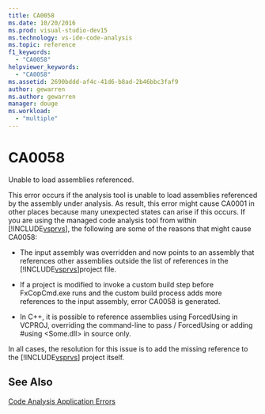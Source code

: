 ```yaml
---
title: CA0058
ms.date: 10/20/2016
ms.prod: visual-studio-dev15
ms.technology: vs-ide-code-analysis
ms.topic: reference
f1_keywords:
  - "CA0058"
helpviewer_keywords:
  - "CA0058"
ms.assetid: 2690bddd-af4c-41d6-b8ad-2b46bbc3faf9
author: gewarren
ms.author: gewarren
manager: douge
ms.workload:
  - "multiple"
---
```

# CA0058
Unable to load assemblies referenced.

 This error occurs if the analysis tool is unable to load assemblies referenced by the assembly under analysis. As result, this error might cause CA0001 in other places because many unexpected states can arise if this occurs. If you are using the managed code analysis tool from within [!INCLUDE[vsprvs](../code-quality/includes/vsprvs_md.md)], the following are some of the reasons that might cause CA0058:

-   The input assembly was overridden and now points to an assembly that references other assemblies outside the list of references in the [!INCLUDE[vsprvs](../code-quality/includes/vsprvs_md.md)]project file.

-   If a project is modified to invoke a custom build step before FxCopCmd.exe runs and the custom build process adds more references to the input assembly, error CA0058 is generated.

-   In C++, it is possible to reference assemblies using ForcedUsing in VCPROJ, overriding the command-line to pass / ForcedUsing or adding #using \<Some.dll> in source only.

 In all cases, the resolution for this issue is to add the missing reference to the [!INCLUDE[vsprvs](../code-quality/includes/vsprvs_md.md)] project itself.

## See Also
 [Code Analysis Application Errors](../code-quality/code-analysis-application-errors.md)
